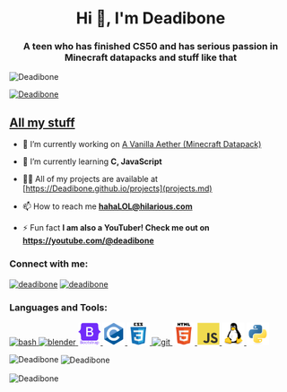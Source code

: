 <h1 align="center">Hi 👋, I'm Deadibone</h1>
<h3 align="center">A teen who has finished CS50 and has serious passion in Minecraft datapacks and stuff like that</h3>

<p align="left"> <img src="https://komarev.com/ghpvc/?username=Deadibone&label=Profile%20views&color=0e75b6&style=flat" alt="Deadibone" /> </p>

<p align="left"> <a href="https://github.com/ryo-ma/github-profile-trophy"><img src="https://github-profile-trophy.vercel.app/?username=Deadibone" alt="Deadibone" /></a> </p>

## [All my stuff](projects.md)

- 🔭 I’m currently working on [A Vanilla Aether (Minecraft Datapack)](https://Deadibone.github.io/A-Vanilla-Aether/)

- 🌱 I’m currently learning **C, JavaScript**

- 👨‍💻 All of my projects are available at [https://Deadibone.github.io/projects](projects.md)

- 📫 How to reach me **hahaLOL@hilarious.com**

- ⚡ Fun fact **I am also a YouTuber! Check me out on https://youtube.com/@deadibone**

<h3 align="left">Connect with me:</h3>
<p align="left">
<a href="https://codepen.io/deadibone" target="blank"><img align="center" src="https://raw.githubusercontent.com/rahuldkjain/github-profile-readme-generator/master/src/images/icons/Social/codepen.svg" alt="deadibone" height="30" width="40" /></a>
<a href="https://www.youtube.com/c/deadibone" target="blank"><img align="center" src="https://raw.githubusercontent.com/rahuldkjain/github-profile-readme-generator/master/src/images/icons/Social/youtube.svg" alt="deadibone" height="30" width="40" /></a>
</p>

<h3 align="left">Languages and Tools:</h3>
<p align="left"> <a href="https://www.gnu.org/software/bash/" target="_blank" rel="noreferrer"> <img src="https://www.vectorlogo.zone/logos/gnu_bash/gnu_bash-icon.svg" alt="bash" width="40" height="40"/> </a> <a href="https://www.blender.org/" target="_blank" rel="noreferrer"> <img src="https://download.blender.org/branding/community/blender_community_badge_white.svg" alt="blender" width="40" height="40"/> </a> <a href="https://getbootstrap.com" target="_blank" rel="noreferrer"> <img src="https://raw.githubusercontent.com/devicons/devicon/master/icons/bootstrap/bootstrap-plain-wordmark.svg" alt="bootstrap" width="40" height="40"/> </a> <a href="https://www.cprogramming.com/" target="_blank" rel="noreferrer"> <img src="https://raw.githubusercontent.com/devicons/devicon/master/icons/c/c-original.svg" alt="c" width="40" height="40"/> </a> <a href="https://www.w3schools.com/css/" target="_blank" rel="noreferrer"> <img src="https://raw.githubusercontent.com/devicons/devicon/master/icons/css3/css3-original-wordmark.svg" alt="css3" width="40" height="40"/> </a> <a href="https://git-scm.com/" target="_blank" rel="noreferrer"> <img src="https://www.vectorlogo.zone/logos/git-scm/git-scm-icon.svg" alt="git" width="40" height="40"/> </a> <a href="https://www.w3.org/html/" target="_blank" rel="noreferrer"> <img src="https://raw.githubusercontent.com/devicons/devicon/master/icons/html5/html5-original-wordmark.svg" alt="html5" width="40" height="40"/> </a> <a href="https://developer.mozilla.org/en-US/docs/Web/JavaScript" target="_blank" rel="noreferrer"> <img src="https://raw.githubusercontent.com/devicons/devicon/master/icons/javascript/javascript-original.svg" alt="javascript" width="40" height="40"/> </a> <a href="https://www.linux.org/" target="_blank" rel="noreferrer"> <img src="https://raw.githubusercontent.com/devicons/devicon/master/icons/linux/linux-original.svg" alt="linux" width="40" height="40"/> </a> <a href="https://www.python.org" target="_blank" rel="noreferrer"> <img src="https://raw.githubusercontent.com/devicons/devicon/master/icons/python/python-original.svg" alt="python" width="40" height="40"/> </a> </p>

<p><img align="left" src="https://github-readme-stats.vercel.app/api/top-langs?username=Deadibone&show_icons=true&locale=en&layout=compact" alt="Deadibone" /></p>

<p>&nbsp;<img align="center" src="https://github-readme-stats.vercel.app/api?username=Deadibone&show_icons=true&locale=en" alt="Deadibone" /></p>

<p><img align="center" src="https://github-readme-streak-stats.herokuapp.com/?user=Deadibone&" alt="Deadibone" /></p>

